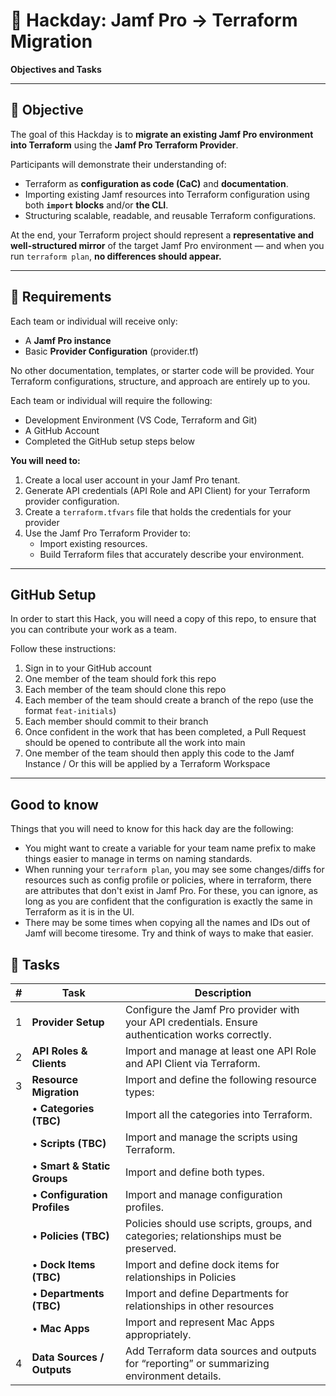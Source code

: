 # 🧠 Hackday: Jamf Pro → Terraform Migration

**Objectives and Tasks**

---

## 🎯 Objective

The goal of this Hackday is to **migrate an existing Jamf Pro environment into Terraform** using the **Jamf Pro Terraform Provider**.

Participants will demonstrate their understanding of:

- Terraform as **configuration as code (CaC)** and **documentation**.
- Importing existing Jamf resources into Terraform configuration using both **`import` blocks** and/or **the CLI**.
- Structuring scalable, readable, and reusable Terraform configurations.

At the end, your Terraform project should represent a **representative and well-structured mirror** of the target Jamf Pro environment — and when you run `terraform plan`, **no differences should appear.**

---

## 🧩 Requirements

Each team or individual will receive only:

- A **Jamf Pro instance**
- Basic **Provider Configuration** (provider.tf)

No other documentation, templates, or starter code will be provided.
Your Terraform configurations, structure, and approach are entirely up to you.

Each team or individual will require the following:

- Development Environment (VS Code, Terraform and Git)
- A GitHub Account
- Completed the GitHub setup steps below

**You will need to:**

1. Create a local user account in your Jamf Pro tenant.
2. Generate API credentials (API Role and API Client) for your Terraform provider configuration.
3. Create a `terraform.tfvars` file that holds the credentials for your provider
4. Use the Jamf Pro Terraform Provider to:
   - Import existing resources.
   - Build Terraform files that accurately describe your environment.

---

## GitHub Setup

In order to start this Hack, you will need a copy of this repo, to ensure that you can contribute your work as a team.

Follow these instructions:

1. Sign in to your GitHub account
2. One member of the team should fork this repo
3. Each member of the team should clone this repo
4. Each member of the team should create a branch of the repo (use the format `feat-initials`)
5. Each member should commit to their branch
6. Once confident in the work that has been completed, a Pull Request should be opened to contribute all the work into main
7. One member of the team should then apply this code to the Jamf Instance / Or this will be applied by a Terraform Workspace

---

## Good to know

Things that you will need to know for this hack day are the following:

- You might want to create a variable for your team name prefix to make things easier to manage in terms on naming standards.
- When running your `terraform plan`, you may see some changes/diffs for resources such as config profile or policies, where in terraform, there are attributes that don't exist in Jamf Pro. For these, you can ignore, as long as you are confident that the configuration is exactly the same in Terraform as it is in the UI.
- There may be some times when copying all the names and IDs out of Jamf will become tiresome. Try and think of ways to make that easier.

## 🧰 Tasks

| #   | Task                         | Description                                                                                       |
| --- | ---------------------------- | ------------------------------------------------------------------------------------------------- |
| 1   | **Provider Setup**           | Configure the Jamf Pro provider with your API credentials. Ensure authentication works correctly. |
| 2   | **API Roles & Clients**      | Import and manage at least one API Role and API Client via Terraform.                             |
| 3   | **Resource Migration**       | Import and define the following resource types:                                                   |
|     | • **Categories (TBC)**       | Import all the categories into Terraform.                                                         |
|     | • **Scripts (TBC)**          | Import and manage the scripts using Terraform.                                                    |
|     | • **Smart & Static Groups**  | Import and define both types.                                                                     |
|     | • **Configuration Profiles** | Import and manage configuration profiles.                                                         |
|     | • **Policies (TBC)**         | Policies should use scripts, groups, and categories; relationships must be preserved.             |
|     | • **Dock Items (TBC)**       | Import and define dock items for relationships in Policies                                        |
|     | • **Departments (TBC)**      | Import and define Departments for relationships in other resources                                |
|     | • **Mac Apps**               | Import and represent Mac Apps appropriately.                                                      |
| 4   | **Data Sources / Outputs**   | Add Terraform data sources and outputs for “reporting” or summarizing environment details.        |
